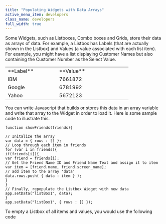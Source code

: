 ```yaml
---
title: "Populating Widgets with Data Arrays"
active_menu_item: developers
class_name: developers
full_width: true
---
```



Some Widgets, such as Listboxes, Combo boxes and Grids, store their data as arrays of data. For example, a Listbox has Labels (that are actually shown in the Listbox) and Values (a value associated with each list item). For example, you might have a list displaying Customer Names but also containing the Customer Number as the Select Value.

<table>
<tr>
<td width="115">
**Label**

</td>
<td width="17">

</td>
<td width="213">
**Value**

</td>
</tr>
<tr>
<td width="115">
IBM

</td>
<td width="17">
</td>
<td width="213">
7661872

</td>
</tr>
<tr>
<td width="115">
Google

</td>
<td width="17">
</td>
<td width="213">
6781992

</td>
</tr>
<tr>
<td width="115">
Yahoo

</td>
<td width="17">
</td>
<td width="213">
5672123

</td>
</tr>
</table>

You can write Javascript that builds or stores this data in an array variable and write that array to the Widget in order to load it. Here is some sample code to illustrate this.

    function showFriends(friends){
     
    // Initalize the array
    var data = { rows : [] };
    // Loop through each item in friends
    for (var i in friends){
    if(friends[i]){
    var friend = friends[i];
    // Get the Friend Name ID and Friend Name Text and assign it to item
    var item = [friend.name, friend.screen_name];
    // add item to the array 'data'
    data.rows.push( { data : item } );
    }
    }
    // Finally, repopulate the Listbox Widget with new data
    app.setData("listBox1", data);
    }
    app.setData("listBox1", { rows : [] });
   

To empty a Listbox of all items and values, you would use the following code

